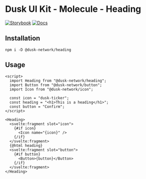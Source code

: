 # Dusk UI Kit - Molecule - Heading

[![Storybook](https://img.shields.io/badge/Storybook-Component_Playground-%23FF4785?style=flat&logo=storybook)](https://dusk-network.github.io/dusk-ui-kit/?path=/story/components-atoms-heading)
[![Docs](https://img.shields.io/badge/Documentation-%235E35CF?style=flat)](https://dusk-network.github.io/dusk-ui-kit/docs/components/atoms/heading)

## Installation

```
npm i -D @dusk-network/heading
```

## Usage

<!-- MARKDOWN-AUTO-DOCS:START (CODE:src=../../../examples/src/molecules/heading/Heading_01.svelte) -->
<!-- The below code snippet is automatically added from ../../../examples/src/molecules/heading/Heading_01.svelte -->
```svelte
<script>
  import Heading from "@dusk-network/heading";
  import Button from "@dusk-network/button";
  import Icon from "@dusk-network/icon";

  const icon = "dusk-ticker";
  const heading = "<h1>This is a heading</h1>";
  const button = "Confirm";
</script>

<Heading>
  <svelte:fragment slot="icon">
    {#if icon}
      <Icon name="{icon}" />
    {/if}
  </svelte:fragment>
  {@html heading}
  <svelte:fragment slot="button">
    {#if button}
      <Button>{button}</Button>
    {/if}
  </svelte:fragment>
</Heading>
```
<!-- MARKDOWN-AUTO-DOCS:END -->
